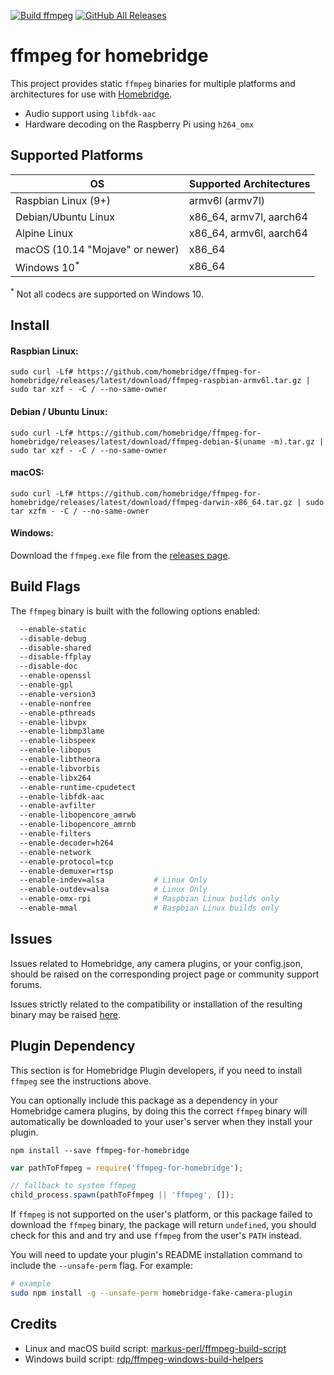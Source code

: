 [![Build ffmpeg](https://github.com/homebridge/ffmpeg-for-homebridge/workflows/Build%20ffmpeg/badge.svg)](https://github.com/homebridge/ffmpeg-for-homebridge/actions)
[![GitHub All Releases](https://img.shields.io/github/downloads/homebridge/ffmpeg-for-homebridge/total)](https://somsubhra.com/github-release-stats/?username=homebridge&repository=ffmpeg-for-homebridge)

# ffmpeg for homebridge

This project provides static `ffmpeg` binaries for multiple platforms and architectures for use with [Homebridge](https://github.com/nfarina/homebridge).

* Audio support using `libfdk-aac`
* Hardware decoding on the Raspberry Pi using `h264_omx`

## Supported Platforms

| OS                              | Supported Architectures |
|---------------------------------|-------------------------|
| Raspbian Linux (9+)             | armv6l (armv7l)         |
| Debian/Ubuntu Linux             | x86_64, armv7l, aarch64 |
| Alpine Linux                    | x86_64, armv6l, aarch64 |
| macOS (10.14 "Mojave" or newer) | x86_64                  |
| Windows 10<sup>*</sup>          | x86_64                  |

<sup>*</sup> Not all codecs are supported on Windows 10.

## Install

#### Raspbian Linux:

```
sudo curl -Lf# https://github.com/homebridge/ffmpeg-for-homebridge/releases/latest/download/ffmpeg-raspbian-armv6l.tar.gz | sudo tar xzf - -C / --no-same-owner
```

#### Debian / Ubuntu Linux:

```
sudo curl -Lf# https://github.com/homebridge/ffmpeg-for-homebridge/releases/latest/download/ffmpeg-debian-$(uname -m).tar.gz | sudo tar xzf - -C / --no-same-owner
```

#### macOS:

```
sudo curl -Lf# https://github.com/homebridge/ffmpeg-for-homebridge/releases/latest/download/ffmpeg-darwin-x86_64.tar.gz | sudo tar xzfm - -C / --no-same-owner
```

#### Windows:

Download the `ffmpeg.exe` file from the [releases page](https://github.com/homebridge/ffmpeg-for-homebridge/releases/latest).

## Build Flags

The `ffmpeg` binary is built with the following options enabled:

```bash
  --enable-static
  --disable-debug
  --disable-shared
  --disable-ffplay
  --disable-doc
  --enable-openssl
  --enable-gpl
  --enable-version3
  --enable-nonfree
  --enable-pthreads
  --enable-libvpx
  --enable-libmp3lame
  --enable-libspeex
  --enable-libopus
  --enable-libtheora
  --enable-libvorbis
  --enable-libx264
  --enable-runtime-cpudetect
  --enable-libfdk-aac
  --enable-avfilter
  --enable-libopencore_amrwb
  --enable-libopencore_amrnb
  --enable-filters
  --enable-decoder=h264
  --enable-network
  --enable-protocol=tcp
  --enable-demuxer=rtsp
  --enable-indev=alsa           # Linux Only
  --enable-outdev=alsa          # Linux Only
  --enable-omx-rpi              # Raspbian Linux builds only
  --enable-mmal                 # Raspbian Linux builds only
  ```

## Issues

Issues related to Homebridge, any camera plugins, or your config.json, should be raised on the corresponding project page or community support forums.

Issues strictly related to the compatibility or installation of the resulting binary may be raised [here](https://github.com/homebridge/ffmpeg-for-homebridge/issues).

## Plugin Dependency

This section is for Homebridge Plugin developers, if you need to install `ffmpeg` see the instructions above.

You can optionally include this package as a dependency in your Homebridge camera plugins, by doing this the correct `ffmpeg` binary will automatically be downloaded to your user's server when they install your plugin.

```
npm install --save ffmpeg-for-homebridge
```

```js
var pathToFfmpeg = require('ffmpeg-for-homebridge');

// fallback to system ffmpeg
child_process.spawn(pathToFfmpeg || 'ffmpeg', []);
```

If `ffmpeg` is not supported on the user's platform, or this package failed to download the `ffmpeg` binary, the package will return `undefined`, you should check for this and and try and use `ffmpeg` from the user's `PATH` instead.

You will need to update your plugin's README installation command to include the `--unsafe-perm` flag. For example:

```bash
# example 
sudo npm install -g --unsafe-perm homebridge-fake-camera-plugin
```

## Credits

* Linux and macOS build script: [markus-perl/ffmpeg-build-script](https://github.com/markus-perl/ffmpeg-build-script)
* Windows build script: [rdp/ffmpeg-windows-build-helpers](https://github.com/rdp/ffmpeg-windows-build-helpers)